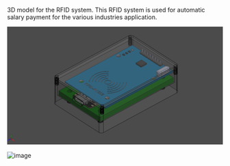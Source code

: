 3D model for the RFID system. This RFID system is used for automatic salary payment for the various industries application.

![rfid-system-assy](https://github.com/iqbalramadhan1102/3D-model/blob/main/RFID-system/rfid-system-assy.png)

![image](https://github.com/iqbalramadhan1102/3D-model/assets/56419725/5c5dbcaa-a7ef-489f-808e-b3fc8df5c621)
